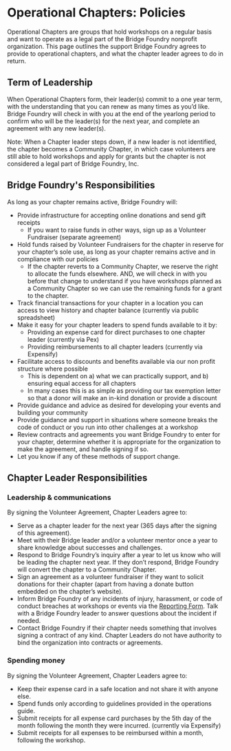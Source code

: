 # Operational Chapters: Policies

Operational Chapters are groups that hold workshops on a regular basis and want to operate as a legal part of the Bridge Foundry nonprofit organization. This page outlines the support Bridge Foundry agrees to provide to operational chapters, and what the chapter leader agrees to do in return.

## Term of Leadership
When Operational Chapters form, their leader(s) commit to a one year term, with the understanding that you can renew as many times as you’d like. Bridge Foundry will check in with you at the end of the yearlong period to confirm who will be the leader(s) for the next year, and complete an agreement with any new leader(s). 

Note: When a Chapter leader steps down, if a new leader is not identified, the chapter becomes a Community Chapter, in which case volunteers are still able to hold workshops and apply for grants but the chapter is not considered a legal part of Bridge Foundry, Inc.

## Bridge Foundry's Responsibilities
As long as your chapter remains active, Bridge Foundry will:
* Provide infrastructure for accepting online donations and send gift receipts 
  * If you want to raise funds in other ways, sign up as a Volunteer Fundraiser (separate agreement)
* Hold funds raised by Volunteer Fundraisers for the chapter in reserve for your chapter’s sole use, as long as your chapter remains active and in compliance with our policies
  * If the chapter reverts to a Community Chapter, we reserve the right to allocate the funds elsewhere. AND, we will check in with you before that change to understand if you have workshops planned as a Community Chapter so we can use the remaining funds for a grant to the chapter. 
* Track financial transactions for your chapter in a location you can access to view history and chapter balance (currently via public spreadsheet)
* Make it easy for your chapter leaders to spend funds available to it by:
  * Providing an expense card for direct purchases to one chapter leader (currently via Pex)
  * Providing reimbursements to all chapter leaders (currently via Expensify)
* Facilitate access to discounts and benefits available via our non profit structure where possible
  * This is dependent on a) what we can practically support, and b) ensuring equal access for all chapters
  * In many cases this is as simple as providing our tax exemption letter so that a donor will make an in-kind donation or provide a discount
* Provide guidance and advice as desired for developing your events and building your community
* Provide guidance and support in situations where someone breaks the code of conduct or you run into other challenges at a workshop
* Review contracts and agreements you want Bridge Foundry to enter for your chapter, determine whether it is appropriate for the organization to make the agreement, and handle signing if so.
* Let you know if any of these methods of support change.

## Chapter Leader Responsibilities
### Leadership & communications
By signing the Volunteer Agreement, Chapter Leaders agree to:
* Serve as a chapter leader for the next year (365 days after the signing of this agreement).
* Meet with their Bridge leader and/or a volunteer mentor once a year to share knowledge about successes and challenges.
* Respond to Bridge Foundry’s inquiry after a year to let us know who will be leading the chapter next year. If they don’t respond, Bridge Foundry will convert the chapter to a Community Chapter.
* Sign an agreement as a volunteer fundraiser if they want to solicit donations for their chapter (apart from having a donate button embedded on the chapter’s website).
* Inform Bridge Foundry of any incidents of injury, harassment, or code of conduct breaches at workshops or events via the [Reporting Form](https://docs.google.com/forms/d/e/1FAIpQLSe19euBU-pMEDpJEzyvQF32ob0JzvA1dMnDI3uW2FluNMrOIQ/viewform?usp=sf_link). Talk with a Bridge Foundry leader to answer questions about the incident if needed.
* Contact Bridge Foundry if their chapter needs something that involves signing a contract of any kind. Chapter Leaders do not have authority to bind the organization into contracts or agreements. 

### Spending money
By signing the Volunteer Agreement, Chapter Leaders agree to:
* Keep their expense card in a safe location and not share it with anyone else.
* Spend funds only according to guidelines provided in the operations guide. 
* Submit receipts for all expense card purchases by the 5th day of the month following the month they were incurred. (currently via Expensify)
* Submit receipts for all expenses to be reimbursed within a month, following the workshop.
